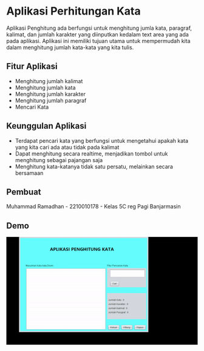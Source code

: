 
# Aplikasi Perhitungan Kata

Aplikasi Penghitung ada berfungsi untuk menghitung jumla kata, paragraf, kalimat, dan jumlah karakter yang diinputkan kedalam text area yang ada pada aplikasi. Aplikasi ini memiliki tujuan utama untuk mempermudah kita dalam menghitung jumlah kata-kata yang kita tulis.

## Fitur Aplikasi

- Menghitung jumlah kalimat
- Menghitung jumlah kata
- Menghitung jumlah karakter
- Menghitung jumlah paragraf
- Mencari Kata


## Keunggulan Aplikasi
- Terdapat pencari kata yang berfungsi untuk mengetahui apakah kata yang kita cari ada atau tidak pada kalimat
- Dapat menghitung secara realtime, menjadikan tombol untuk menghitung sebagai pajangan saja
- Menghitung kata-katanya tidak satu persatu, melainkan secara bersamaan


## Pembuat

Muhammad Ramadhan - 2210010178 - Kelas 5C reg Pagi Banjarmasin


## Demo

![App Screenshot](https://github.com/HaxsUr/AplikasiPenghitungKata/blob/main/demo/demo.gif)



